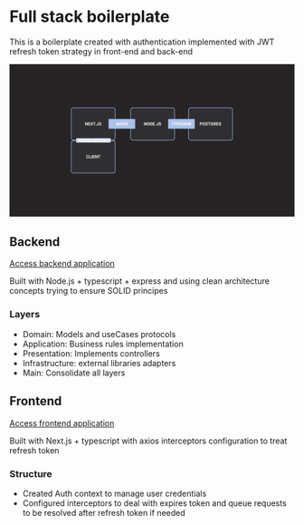 <h1>Full stack boilerplate</h1>
<p>This is a boilerplate created with authentication implemented with JWT refresh token strategy in front-end and back-end</p>
<img src="https://github.com/massaaki/massaaki/blob/main/images/full-stack-boilerplate.png"/>
<h2>Backend</h2>
<p><a href="https://github.com/massaaki/auth-with-next-and-node/tree/main/api">Access backend application</a></p>
<p>Built with Node.js + typescript + express and using clean architecture concepts trying to ensure SOLID principes</p>

<h3>Layers</h3>
<ul>
  <li>Domain: Models and useCases protocols</li>
  <li>Application: Business rules implementation</li>
  <li>Presentation: Implements controllers</li>
  <li>Infrastructure: external libraries adapters</li>
  <li>Main: Consolidate all layers</li>
</ul>

<h2>Frontend</h2>
<p><a href="https://github.com/massaaki/auth-with-next-and-node/tree/main/app">Access frontend application</a></p>
<p>Built with Next.js + typescript with axios interceptors configuration to treat refresh token</p>

<h3>Structure</h3>
<ul>
  <li>Created Auth context to manage user credentials</li>
  <li>Configured interceptors to deal with expires token and queue requests to be resolved after refresh token if needed</li>
</ul>
